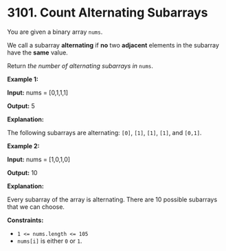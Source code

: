 # 3101. Count Alternating Subarrays

You are given a binary array `nums`.

We call a subarray **alternating** if **no** two **adjacent** elements in the subarray have the **same** value.

Return *the number of alternating subarrays in* `nums`.

**Example 1:**

**Input:** nums = [0,1,1,1]

**Output:** 5

**Explanation:**

The following subarrays are alternating: `[0]`, `[1]`, `[1]`, `[1]`, and `[0,1]`.

**Example 2:**

**Input:** nums = [1,0,1,0]

**Output:** 10

**Explanation:**

Every subarray of the array is alternating. There are 10 possible subarrays that we can choose.

**Constraints:**

* `1 <= nums.length <= 105`
* `nums[i]` is either `0` or `1`.